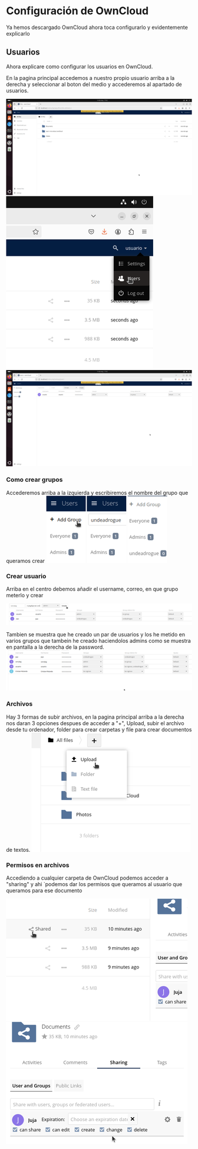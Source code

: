 # Configuración de OwnCloud

Ya hemos descargado OwnCloud ahora toca configurarlo y evidentemente explicarlo

## Usuarios

Ahora explicare como configurar los usuarios en OwnCloud.

En la pagina principal accedemos a nuestro propio usuario arriba a la derecha y seleccionar al boton del medio y accederemos al apartado de usuarios.

![38](38.png)
![39](39.png)
![40](40.png)

### Como crear grupos

Accederemos arriba a la izquierda y escribiremos el nombre del grupo que queramos crear
![41](41.png)
![42](42.png)
![43](43.png)

### Crear usuario

Arriba en el centro debemos añadir el username, correo, en que grupo meterlo y crear

![45](45.png)

Tambien se muestra que he creado un par de usuarios y los he metido en varios grupos que tambein he creado haciendolos admins como se muestra en pantalla a la derecha de la password.
![49](49.png)

### Archivos

Hay 3 formas de subir archivos, en la pagina principal arriba a la derecha nos daran 3 opciones despues de acceder a "+", Upload, subir el archivo desde tu ordenador, folder para crear carpetas y file para crear documentos de textos.
![46](46.png)

### Permisos en archivos

Accediendo a cualquier carpeta de OwnCloud podemos acceder a "sharing" y ahi `podemos dar los permisos que queramos al usuario que queramos para ese documento

![48](48.png)
![47](47.png)
